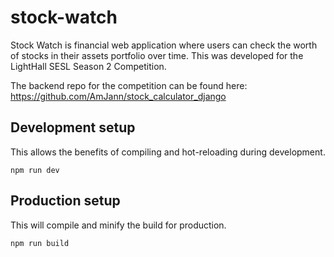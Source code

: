 # stock-watch

Stock Watch is financial web application where users can check the worth of stocks in their assets portfolio over time. This was developed for the LightHall SESL Season 2 Competition.

The backend repo for the competition can be found here: https://github.com/AmJann/stock_calculator_django

## Development setup

This allows the benefits of compiling and hot-reloading during development.

```
npm run dev
```

## Production setup

This will compile and minify the build for production.

```
npm run build
```
